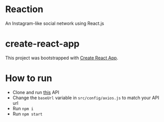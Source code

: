 # Reaction

An Instagram-like social network using React.js

# create-react-app

This project was bootstrapped with [Create React App](https://github.com/facebookincubator/create-react-app).

# How to run

- Clone and run [this](https://github.com/caiocolaiacovo/Reaction-api) API
- Change the <code>baseUrl</code> variable in <code>src/config/axios.js</code> to match your API url
- Run <code>npm i</code>
- Run <code>npm start</code>
